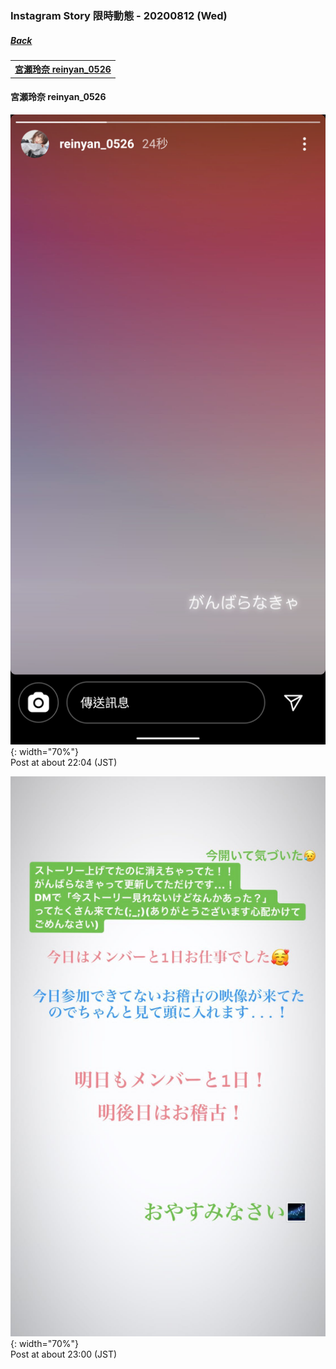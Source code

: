 ﻿### Instagram Story 限時動態 - 20200812 (Wed)
##### [Back](../../IGstory_List.md)

<table>
<tr>
<th><a href="#reinyan_0526">宮瀬玲奈 reinyan_0526</a></th>
</tr>
</table>

<a name="reinyan_0526"></a>
#### 宮瀬玲奈 reinyan_0526

![20200812_reinyan_0526_1](../../../../../Album/Instagram/IGstory/August2020/20200812/20200812_reinyan_0526_1.png){: width="70%"}  
Post at about 22:04 (JST)  

![20200812_reinyan_0526_2](../../../../../Album/Instagram/IGstory/August2020/20200812/20200812_reinyan_0526_2.jpg){: width="70%"}  
Post at about 23:00 (JST)  
